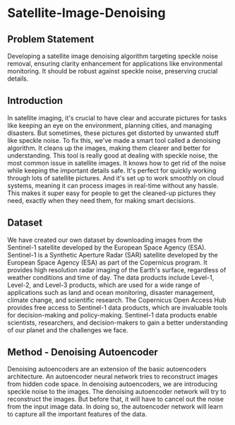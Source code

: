 # Satellite-Image-Denoising
## Problem Statement

Developing a satellite image denoising algorithm targeting speckle noise removal, ensuring clarity enhancement for applications like environmental monitoring. It should be robust against speckle noise, preserving crucial details.

## Introduction

In satellite imaging, it's crucial to have clear and accurate pictures for tasks like keeping an eye on the environment, planning cities, and managing disasters. But sometimes, these pictures get distorted by unwanted stuff like speckle noise. To fix this, we've made a smart tool called a denoising algorithm. It cleans up the images, making them clearer and better for understanding. This tool is really good at dealing with speckle noise, the most common issue in satellite images. It knows how to get rid of the noise while keeping the important details safe. It's perfect for quickly working through lots of satellite pictures. And it's set up to work smoothly on cloud systems, meaning it can process images in real-time without any hassle. This makes it super easy for people to get the cleaned-up pictures they need, exactly when they need them, for making smart decisions.

## Dataset

We have created our own dataset by downloading images from the Sentinel-1 satellite developed by the European Space Agency (ESA). Sentinel-1 is a Synthetic Aperture Radar (SAR) satellite developed by the European Space Agency (ESA) as part of the Copernicus program. It provides high resolution radar imaging of the Earth's surface, regardless of weather conditions and time of day. The data products include Level-1, Level-2, and Level-3 products, which are used for a wide range of applications such as land and ocean monitoring, disaster management, climate change, and scientific research. The Copernicus Open Access Hub provides free access to Sentinel-1 data products, which are invaluable tools for decision-making and policy-making. Sentinel-1 data products enable scientists, researchers, and decision-makers to gain a better understanding of our planet and the challenges we face.


## Method - Denoising Autoencoder 

Denoising autoencoders are an extension of the basic autoencoders architecture. An autoencoder neural network tries to reconstruct images from hidden code space. In denoising autoencoders, we are introducing speckle noise to the images. The denoising autoencoder network will try to reconstruct the images. But before that, it will have to cancel out the noise from the input image data. In doing so, the autoencoder network will learn to capture all the important features of the data.

